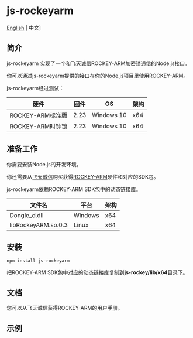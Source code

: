 
# js-rockeyarm

[English](./README.md) | 中文]

## 简介

js-rockeyarm 实现了一个和飞天诚信ROCKEY-ARM加密锁通信的Node.js接口。

你可以通过js-rockeyarm提供的接口在你的Node.js项目里使用ROCKEY-ARM。

js-rockeyarm经过测试：

|硬件|固件|OS|架构|
|-|-|-|-|
|ROCKEY-ARM标准版|2.23|Windows 10|x64|
|ROCKEY-ARM时钟锁|2.23|Windows 10|x64|

## 准备工作

你需要安装Node.js的开发环境。

你还需要从[飞天诚信](https://www.ftsafe.com.cn/)购买获得[ROCKEY-ARM](http://www.ftsafe.com.cn/products/rockey/ROCKEY-ARM)硬件和对应的SDK包。

js-rockeyarm依赖ROCKEY-ARM SDK包中的动态链接库。

|文件名|平台|架构|
|-|-|-|
|Dongle_d.dll|Windows|x64|
|libRockeyARM.so.0.3|Linux|x64|

## 安装

```shell
npm install js-rockeyarm
```

把ROCKEY-ARM SDK包中对应的动态链接库复制到**js-rockey/lib/x64**目录下。

## 文档

您可以从飞天诚信获得ROCKEY-ARM的用户手册。

## 示例



